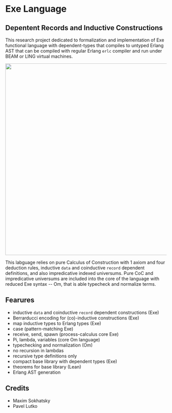 Exe Language
============

Depentent Records and Inductive Constructions
---------------------------------------------

This research project dedicated to formalization and implementation of Exe functional
language with dependent-types that compiles to untyped Erlang AST that can be compiled
with regular Erlang `erlc` compiler and run under BEAM or LING virtual machines.

<center><img src="http://5ht.co/exe.svg" width="600"></center>

This labguage relies on pure Calculus of Construction with 1 axiom and four deduction rules,
inductive `data` and coinductive `record` dependent definitions, and also impredicative
indexed universums. Pure CoC and impredicative universums are included into the core of
the language with reduced Exe syntax -- Om, that is able typecheck and normalize terms.

Fearures
--------

* inductive `data` and coinductive `record` dependent constructions (Exe)
* Berrarducci encoding for (co)-inductive constructions (Exe)
* map inductive types to Erlang types (Exe)
* case (pattern-matching Exe)
* receive, send, spawn (process-calculus core Exe)
* Pi, lambda, variables (core Om language)
* typechecking and normalization (Om)
* no recursion in lambdas
* recursive type definitions only
* compact base library with dependent types (Exe)
* theorems for base library (Lean)
* Erlang AST generation

Credits
-------

* Maxim Sokhatsky
* Pavel Lutko

